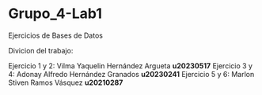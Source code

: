# Grupo_4-Lab1
Ejercicios de Bases de Datos

Divicion del trabajo:

Ejercicio 1 y 2: Vilma Yaquelin Hernández Argueta **u20230517**
Ejercicio 3 y 4: Adonay Alfredo Hernández Granados **u20230241**
Ejercicio 5 y 6: Marlon Stiven Ramos Vásquez **u20210287**
